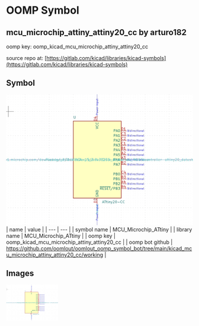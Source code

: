 # OOMP Symbol  
## mcu_microchip_attiny_attiny20_cc  by arturo182  
  
oomp key: oomp_kicad_mcu_microchip_attiny_attiny20_cc  
  
source repo at: [https://gitlab.com/kicad/libraries/kicad-symbols](https://gitlab.com/kicad/libraries/kicad-symbols)  
## Symbol  
  
[![working.png](working_600.png)](working.png)  
| name | value | 
| --- | --- | 
| symbol name | MCU_Microchip_ATtiny | 
| library name | MCU_Microchip_ATtiny | 
| oomp key | oomp_kicad_mcu_microchip_attiny_attiny20_cc | 
| oomp bot github | https://github.com/oomlout/oomlout_oomp_symbol_bot/tree/main/kicad_mcu_microchip_attiny_attiny20_cc/working | 
## Images  
  
[![working.png](working_140.png)](working.png)  
